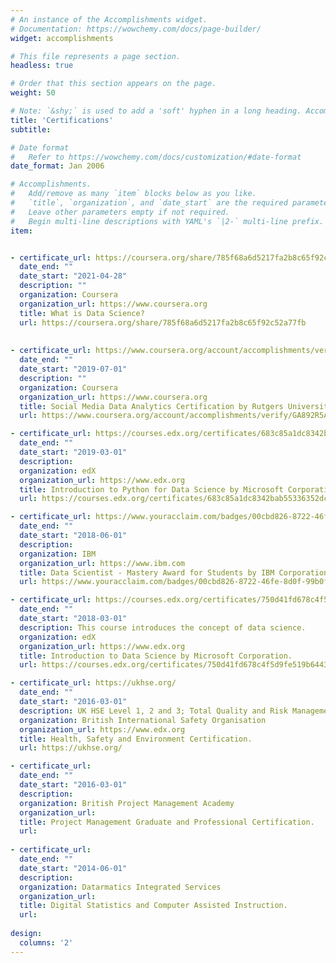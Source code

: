 ```yaml
---
# An instance of the Accomplishments widget.
# Documentation: https://wowchemy.com/docs/page-builder/
widget: accomplishments

# This file represents a page section.
headless: true

# Order that this section appears on the page.
weight: 50

# Note: `&shy;` is used to add a 'soft' hyphen in a long heading. Accomplish&shy;ments
title: 'Certifications'
subtitle:

# Date format
#   Refer to https://wowchemy.com/docs/customization/#date-format
date_format: Jan 2006

# Accomplishments.
#   Add/remove as many `item` blocks below as you like.
#   `title`, `organization`, and `date_start` are the required parameters.
#   Leave other parameters empty if not required.
#   Begin multi-line descriptions with YAML's `|2-` multi-line prefix.
item:


- certificate_url: https://coursera.org/share/785f68a6d5217fa2b8c65f92c52a77fb
  date_end: ""
  date_start: "2021-04-28"
  description: ""
  organization: Coursera
  organization_url: https://www.coursera.org
  title: What is Data Science?
  url: https://coursera.org/share/785f68a6d5217fa2b8c65f92c52a77fb
  
  
- certificate_url: https://www.coursera.org/account/accomplishments/verify/GA892R5A7TXR
  date_end: ""
  date_start: "2019-07-01"
  description: ""
  organization: Coursera
  organization_url: https://www.coursera.org
  title: Social Media Data Analytics Certification by Rutgers University
  url: https://www.coursera.org/account/accomplishments/verify/GA892R5A7TXR

- certificate_url: https://courses.edx.org/certificates/683c85a1dc8342bab55336352dcf290c
  date_end: ""
  date_start: "2019-03-01"
  description: 
  organization: edX
  organization_url: https://www.edx.org
  title: Introduction to Python for Data Science by Microsoft Corporation.
  url: https://courses.edx.org/certificates/683c85a1dc8342bab55336352dcf290c

- certificate_url: https://www.youracclaim.com/badges/00cbd826-8722-46fe-8d0f-99b0fcaaf7f7/public_url
  date_end: ""
  date_start: "2018-06-01"
  description: 
  organization: IBM
  organization_url: https://www.ibm.com
  title: Data Scientist - Mastery Award for Students by IBM Corporation.
  url: https://www.youracclaim.com/badges/00cbd826-8722-46fe-8d0f-99b0fcaaf7f7/public_url

- certificate_url: https://courses.edx.org/certificates/750d41fd678c4f5d9fe519b64435171b
  date_end: ""
  date_start: "2018-03-01"
  description: This course introduces the concept of data science. 
  organization: edX
  organization_url: https://www.edx.org
  title: Introduction to Data Science by Microsoft Corporation.
  url: https://courses.edx.org/certificates/750d41fd678c4f5d9fe519b64435171b

- certificate_url: https://ukhse.org/
  date_end: ""
  date_start: "2016-03-01"
  description: UK HSE Level 1, 2 and 3; Total Quality and Risk Management - Grade(s) Distinction. 
  organization: British International Safety Organisation
  organization_url: https://www.edx.org
  title: Health, Safety and Environment Certification.
  url: https://ukhse.org/

- certificate_url: 
  date_end: ""
  date_start: "2016-03-01"
  description: 
  organization: British Project Management Academy
  organization_url: 
  title: Project Management Graduate and Professional Certification.
  url: 
  
- certificate_url: 
  date_end: ""
  date_start: "2014-06-01"
  description: 
  organization: Datarmatics Integrated Services
  organization_url: 
  title: Digital Statistics and Computer Assisted Instruction.
  url: 
  
design:
  columns: '2' 
---
```

